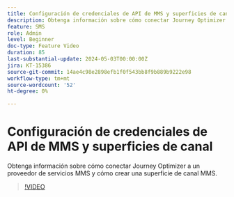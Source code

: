 ```yaml
---
title: Configuración de credenciales de API de MMS y superficies de canal
description: Obtenga información sobre cómo conectar Journey Optimizer a un proveedor de servicios MMS y cómo crear una superficie de canal MMS.
feature: SMS
role: Admin
level: Beginner
doc-type: Feature Video
duration: 85
last-substantial-update: 2024-05-03T00:00:00Z
jira: KT-15386
source-git-commit: 14ae4c98e2898efb1f0f543bb8f9b889b9222e98
workflow-type: tm+mt
source-wordcount: '52'
ht-degree: 0%

---
```



# Configuración de credenciales de API de MMS y superficies de canal

Obtenga información sobre cómo conectar Journey Optimizer a un proveedor de servicios MMS y cómo crear una superficie de canal MMS.

>[!VIDEO](https://video.tv.adobe.com/v/3428872/?learn=on)
